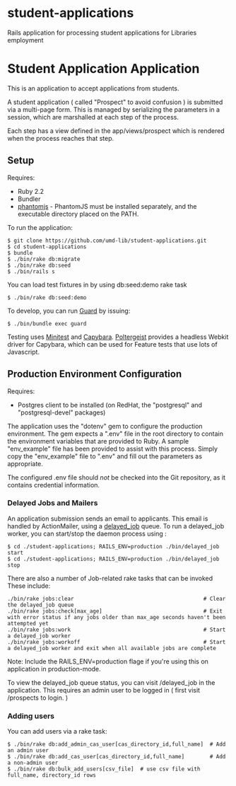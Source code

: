 # student-applications

Rails application for processing student applications for Libraries employment

# Student Application Application

This is an application to accept applications from students. 

A student application ( called "Prospect" to avoid confusion ) is submitted via a multi-page form. This
is managed by serializing the parameters in a session, which are marshalled at each step of the process.

Each step has a view defined in the app/views/prospect which is rendered when the process reaches that step. 


## Setup 

Requires:

* Ruby 2.2
* Bundler
* [phantomjs](http://phantomjs.org/) - PhantomJS must be installed separately, and the executable directory placed on the PATH.


To run the application:

```
$ git clone https://github.com/umd-lib/student-applications.git
$ cd student-applications
$ bundle
$ ./bin/rake db:migrate
$ ./bin/rake db:seed
$ ./bin/rails s
```

You can load test fixtures in by using db:seed:demo rake task

```
$ ./bin/rake db:seed:demo
```


To develop, you can run [Guard](https://github.com/guard/guard) by issuing:

```
$ ./bin/bundle exec guard
```

Testing uses [Minitest](https://github.com/seattlerb/minitest) and [Capybara](https://github.com/jnicklas/capybara).
[Poltergeist](https://github.com/teampoltergeist/poltergeist) provides a headless Webkit driver for Capybara, which
can be used for Feature tests that use lots of Javascript. 

## Production Environment Configuration

Requires:

* Postgres client to be installed (on RedHat, the "postgresql" and 
"postgresql-devel" packages)

The application uses the "dotenv" gem to configure the production environment.
The gem expects a ".env" file in the root directory to contain the environment
variables that are provided to Ruby. A sample "env_example" file has been
provided to assist with this process. Simply copy the "env_example" file to
".env" and fill out the parameters as appropriate.

The configured .env file should _not_ be checked into the Git repository, as it
contains credential information.

### Delayed Jobs and Mailers

An application submission sends an email to applicants. This email is handled
by ActionMailer, using a [delayed_job](https://github.com/collectiveidea/delayed_job) queue.
To run a delayed_job worker, you can start/stop the daemon process using :

```
$ cd ./student-applications; RAILS_ENV=production ./bin/delayed_job start
$ cd ./student-applications; RAILS_ENV=production ./bin/delayed_job stop
```

There are also a number of Job-related rake tasks that can be invoked 
These include: 

```
./bin/rake jobs:clear                                         # Clear the delayed_job queue
./bin/rake jobs:check[max_age]                                # Exit with error status if any jobs older than max_age seconds haven't been attempted yet
./bin/rake jobs:work                                          # Start a delayed_job worker
./bin/rake jobs:workoff                                       # Start a delayed_job worker and exit when all available jobs are complete
```

Note: Include the RAILS_ENV=production flage if you're using this on
application in production-mode.

To view the delayed_job queue status, you can visit /delayed_job in the
application. This requires an admin user to be logged in ( first visit
/prospects to login. )


### Adding users

You can add users via a rake task: 

```
$ ./bin/rake db:add_admin_cas_user[cas_directory_id,full_name]  # Add an admin user
$ ./bin/rake db:add_cas_user[cas_directory_id,full_name]        # Add a non-admin user
$ ./bin/rake db:bulk_add_users[csv_file]  # use csv file with full_name, directory_id rows 
```
